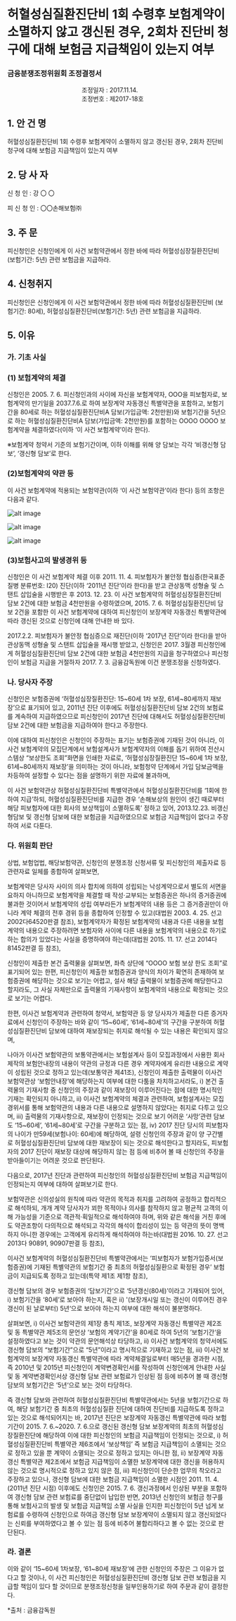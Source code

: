 # 허혈성심질환진단비 1회 수령후 보험계약이 소멸하지 않고 갱신된 경우, 2회차 진단비 청구에 대해 보험금 지급책임이 있는지 여부

### 금융분쟁조정위원회 조정결정서

&nbsp;&nbsp;&nbsp;&nbsp;&nbsp;&nbsp;&nbsp;&nbsp;&nbsp;&nbsp; &nbsp;&nbsp;&nbsp;&nbsp;&nbsp;&nbsp;&nbsp;&nbsp;&nbsp;&nbsp; &nbsp;&nbsp;&nbsp;&nbsp;&nbsp;&nbsp;&nbsp;&nbsp;&nbsp;&nbsp; &nbsp;&nbsp;&nbsp;&nbsp;&nbsp;&nbsp;&nbsp;&nbsp;&nbsp;&nbsp;조정일자 : 2017.11.14.<br>&nbsp;&nbsp;&nbsp;&nbsp;&nbsp;&nbsp;&nbsp;&nbsp;&nbsp;&nbsp; &nbsp;&nbsp;&nbsp;&nbsp;&nbsp;&nbsp;&nbsp;&nbsp;&nbsp;&nbsp; &nbsp;&nbsp;&nbsp;&nbsp;&nbsp;&nbsp;&nbsp;&nbsp;&nbsp;&nbsp; &nbsp;&nbsp;&nbsp;&nbsp;&nbsp;&nbsp;&nbsp;&nbsp;&nbsp;&nbsp;조정번호 : 제2017-18호  

## 1. 안   건   명	
허혈성심질환진단비 1회 수령후 보험계약이 소멸하지 않고 갱신된 경우, 2회차 진단비 청구에 대해 보험금 지급책임이 있는지 여부


## 2. 당 사 자 
신 청 인  :  강  〇  〇 
              
피 신 청 인 :  〇〇손해보험㈜


## 3. 주    문
피신청인은 신청인에게 이 사건 보험약관에서 정한 바에 따라 허혈성심장질환진단비 (보험기간: 5년) 관련 보험금을 지급하라.

## 4. 신청취지
피신청인은 신청인에게 이 사건 보험약관에서 정한 바에 따라 허혈성심질환진단비 (보험기간: 80세), 허혈성심질환진단비(보험기간: 5년) 관련 보험금을 지급하라.


## 5. 이유  
### 가. 기초 사실 
### (1) 보험계약의 체결
신청인은 2005. 7. 6. 피신청인과의 사이에 자신을 보험계약자, OOO을 피보험자로, 보험계약의 만기일을 2037.7.6.로 하여 보장계약 자동갱신 특별약관을 포함하고, 보험기간을 80세로 하는 허혈성심질환진단비A 담보(가입금액: 2천만원)와 보험기간을 5년으로 하는 허혈성심질환진단비A 담보(가입금액: 2천만원)를 포함하는 OOOO OOOO 보험계약을 체결하였다(이하 ‘이 사건 보험계약’이라 한다).

※보험계약 청약서 기준의 보험기간이며, 이하 이해를 위해 양 담보는 각각 ‘비갱신형 담보’, ‘갱신형 담보’로 한다. 

### (2)보험계약의 약관 등

이 사건 보험계약에 적용되는 보험약관(이하 ‘이 사건 보험약관’이라 한다) 등의   조항은 다음과 같다. 

![alt image](https://raw.githubusercontent.com/aijinet/bodoc-claim-contents/master/contents/images/172_1.PNG)

![alt image](https://raw.githubusercontent.com/aijinet/bodoc-claim-contents/master/contents/images/172_2.PNG)

![alt image](https://raw.githubusercontent.com/aijinet/bodoc-claim-contents/master/contents/images/172_3.PNG)


<!--
**[허혈성심질환진단비A 특별약관(갱신계약)]**

**제1조(보상하는 손해)**

[1] 회사는 보험가입증서(보험증권)에 기재된 피보험자가 보험가입증서(보험증권)에 기재된 이 특별약관의 보험기간(이하 “보험기간”이라 합니다)중 최초의 허혈성심질환으로 진단 확정된 경우에는 이 약관에 따라 보상하여 드립니다.
       이 사건 보험계약에 적용되는 보험약관(이하 ‘이 사건 보험약관’이라 한다) 등의   조항은 다음과 같다. 
 
**제3조(허혈성심질환진단비)**
회사는 피보험자가 최초의 허혈성심질환으로 진단확정된 경우 이 특별약관에 따라 아래에 정한 금액을 1회에 한하여 지급하여 드립니다.


구분
보상금액
허혈성심질환진단비
특약 보험가입금액의 100%


**제6조(손해보상후의 계약)**
회사가 3.(허혈성진단비)에서 정한 허혈성심질환진단비를 지급한 경우에는 그 손해보상의 원인이 생긴 때로부터 해당 피보험자에 대한 회사의 보상책임은 소멸됩니다.

<보장계약 자동갱신 특별약관>

**제2조(보장계약의 자동갱신)**
보장계약이 다음 각호의 조건을 충족하고, 보장계약이 만기되는 날로부터 1개월 전까지 회사 또는 계약자중 어느 한쪽으로부터 별도의 의사표시가 없을 때에는 종전의 보장계약(이하「갱신전 보장계약」이라 합니다)이 만기되는 날의 다음날(이하 「갱신일」에 동일한 보장내용으로 갱신되는 것으로 합니다. 
   1. 갱신된 보장계약(이하 「갱신보장계약」이라 합니다) 만기일이 회사가 정한 기간내일 것
   2. 갱신일에 있어서 피보험자의 연령이 회사가 정한 연령의 범위 내일 것
   3. 갱신전 보장계약의 보험료가 정상적으로 납입 완료되었을 것

갱신보장계약의 보험기간은 갱신전 보장계약의 보험기간과 동일한 것으로 합니다.단, 최초로 도래되는 갱신의 경우와 계약자의 요구에 의해 보험기간을 변경할 수 있습니다. 

**제5조(갱신보장계약의 보장개시)** 위 2.(보장특약의 자동갱신)의 규정에 따라 계약이 갱신되는 경우, 갱신보장계약의 보장개시는 갱신일 당일부터 개시됩니다. 

[OOO OOOO 보험 제1장 총칙]

**제1조(총칙)**
[1] 이 보험의 계약기간은 최초 계약성립일로부터 제3조(가입대상자) 1.에서 정한 제2장(장기손해보험)의 피보험자 본인 및 배우자 중 저연령자의 계약연령 80세 계약해당일 전일과 자녀의 계약연령 30세 계약해당일의 전일 중 늦은날 까지의 기간으로 합니다. 

[2] 보험계약자는 위 에서 정한 계약기간 내에서 이 보험의 보통약관 및 특별약관의 보험기간을 정할 수 있으며, 회사는 이를 보험가입증서(보험증권)에 기재하여 드립니다.

[OOO OOOO 보험 제2장 장기손해보험 제1절 보통약관]

**제41조(회사가 제작한 보험안내장의 효력)**
보험설계사 등이 모집과정에서 사용한 회사(각종 점포 및 대리점 포함)제작의 보험안내장(계약의 청약을 권유하기 위하여 만든 서류 등을 말합니다)의 내용이 이 약관의 규정과 다른 경우에는 계약자에게 유리한 내용으로 계약이 성립된 것으로 봅니다.

<상법>

**제644조(보험회사의 객관적 확정의 효과)**
보험계약당시에 보험사고가 이미 발생하였거나 또는 발생할 수 없는 것인 때에는 그 계약은 무효로 한다. 그러나 당사자 쌍방과 피보험자가 이를 알지 못한 때에는 그러하지 아니하다.

-->

### (3)보험사고의 발생경위 등 

신청인은 이 사건 보험계약 체결 이후 2011. 11. 4. 피보험자가 불안정 협심증(한국표준질병 분류번호: I20) 진단(이하 ‘2011년 진단’이라 한다)을 받고 관상동맥 성형술 및 스탠트 삽입술을 시행받은 후 2013. 12. 23. 이 사건 보험계약의 허혈성심장질환진단비 담보 2건에 대한 보험금 4천만원을 수령하였으며, 2015. 7. 6. 허혈성심질환진단비 담보 2건을 포함한 이 사건 보험계약에 대하여 피신청인이 보장계약 자동갱신 특별약관에 따라 갱신된 것으로 신청인에 대해 안내한 바 있다.

2017.2.2. 피보험자가 불안정 협심증으로 재진단(이하 ‘2017년 진단’이라 한다)을 받아 관상동맥 성형술 및 스탠트 삽입술을 재시행 받았고, 신청인은 2017. 3월경 피신청인에게 허혈성심질환진단비 담보 2건에 대한 보험금 4천만원의 지급을 청구하였으나 피신청인이 보험금 지급을 거절하자 2017. 7. 3. 금융감독원에 이건 분쟁조정을 신청하였다.

### 나. 당사자 주장 

신청인은 보험증권에 ‘허혈성심장질환진단: 15~60세 1차 보장, 61세~80세까지 재보장’으로 표기되어 있고, 2011년 진단 이후에도 허혈성심질환진단비 담보 2건의 보험료를 계속하여 지급하였으므로 피신청인이 2017년 진단에 대해서도 허혈성심질환진단비 담보 2건에 대한 보험금을 지급하여야 한다고 주장한다.

이에 대하여 피신청인은 신청인이 주장하는 표기는 보험증권에 기재된 것이 아니라, 이 사건 보험계약의 모집단계에서 보험설계사가 보험계약자의 이해를 돕기 위하여 전산시스템상 “보상한도 조회”화면을 인쇄한 자료로, ‘허혈성심장질환진단 15~60세 1차 보장, 61세~80세까지 재보장’을 의미하는 것이 아니라, 보험청약 단계에서 가입 담보금액을 차등하여 설정할 수 있다는 점을 설명하기 위한 자료에 불과하며,  

이 사건 보험약관상 허혈성심질환진단비 특별약관에서 허혈성심질환진단비를 ‘1회에 한하여 지급’하되, 허혈성심질환진단비를 지급한 경우 ‘손해보상의 원인이 생긴 때로부터 해당 피보험자에 대한 회사의 보상책임이 소멸하도록’ 정하고 있어, 2013.12.23. 비갱신형담보 및 갱신형 담보에 대한 보험금을 지급하였으므로 보험금 지급책임이 없다고 주장하여 서로 다툰다.



### 다. 위원회 판단 

상법, 보험업법, 해당보험약관, 신청인의 분쟁조정 신청서류 및 피신청인의 제출자료 등 관련자료 일체를 종합하여 살펴보면,

보험계약은 당사자 사이의 의사 합치에 의하여 성립되는 낙성계약으로서 별도의 서면을 요하지 아니하므로 보험계약을 체결할 때 작성·교부되는 보험증권은 하나의 증거증권에 불과한 것이어서 보험계약의 성립 여부라든가 보험계약의 내용 등은 그 증거증권만이 아니라 계약 체결의 전후 경위 등을 종합하여 인정할 수 있고(대법원 2003. 4. 25. 선고 2002다64520판결 참조), 보험계약자가 확정된 보험계약의 내용과 다른 내용을 보험계약의 내용으로 주장하려면 보험자와 사이에 다른 내용을 보험계약의 내용으로 하기로 하는 합의가 있었다는 사실을 증명하여야 하는데(대법원 2015. 11. 17. 선고 2014다81452판결 등 참조),

신청인이 제출한 본건 출력물을 살펴보면, 좌측 상단에 “OOOO 보험 보상 한도 조회”로 표기되어 있는 한편, 피신청인이 제출한 보험증권과 양식의 차이가 확연히 존재하여 보험증권에 해당하는 것으로 보기는 어렵고, 설사 해당 출력물이 보험증권에 해당한다고 할지라도, 그 사실 자체만으로 출력물의 기재사항이 보험계약의 내용으로 확정되는 것으로 보기는 어렵다.

한편, 이사건 보험계약과 관련하여 청약서, 보험약관 등 양 당사자가 제출한 다른 증거자료에서 신청인이 주장하는 바와 같이 ‘15~60세’, ‘61세~80세’의 구간을 구분하여 허혈성심질환진단비 담보에 대하여 재보장되는 취지로 해석될 수 있는 내용은 확인되지 않으며, 

나아가 이사건 보험약관의 보통약관에서는 보험설계사 등이 모집과정에서 사용한 회사제작의 보험안내장의 내용이 약관의 규정과 다른 경우 계약자에게 유리한 내용으로 계약이 성립된 것으로 정하고 있는데(보통약관 제41조), 신청인이 제출한 출력물이 이사건 보험약관상 ‘보험안내장’에 해당하는지 여부에 대한 다툼을 차치하고서라도, ⅰ) 본건 출력물의 기재사항 중 신청인의 주장과 같이 재보장이 이루어진다는 점에 대한 명시적인 기재는 확인되지 아니하고, ⅱ) 이사건 보험계약의 체결과 관련하여, 보험설계사는 모집경위서를 통해 보험약관의 내용과 다른 내용으로 설명하지 않았다는 취지로 다투고 있으며, ⅲ) 출력물의 기재사항으로, 재보장이 인정되는 것으로 보기 어려운 ‘사망’관련 담보도 ‘15~60세’, ‘61세~80세’로 구간을 구분하고 있는 점, ⅳ) 2017 진단 당시의 피보험자의 나이가 만59세(보험나이: 60세)에 해당하여, 설령 신청인의 주장과 같이 양 구간별로 허혈성심질환진단비 담보에 대한 재보장이 되는 것으로 해석한다고 할지라도, 피보험자의 2017 진단이 재보장 대상에 해당하지 않는 점 등에 비추어 볼 때 신청인의 주장을 받아들이기는 어려운 것으로 판단된다.

다음으로, 2017년 진단과 관련하여 피신청인의 허혈성심질환진단비 보험금 지급책임이 인정되는지 여부에 대하여 살펴보기로 한다. 

보험약관은 신의성실의 원칙에 따라 약관의 목적과 취지를 고려하여 공정하고  합리적으로 해석하되, 개개 계약 당사자가 꾀한 목적이나 의사를 참작하지 않고 평균적 고객의 이해 가능성을 기준으로 객관적·획일적으로 해석하여야 하며, 위와 같은 해석을 거친 후에도 약관조항이 다의적으로 해석되고 각각의 해석이 합리성이 있는 등 약관의 뜻이 명백하지 아니한 경우에는 고객에게 유리하게 해석하여야 하는바(대법원 2016. 10. 27. 선고 2013다 90891, 90907판결 등 참조),

이사건 보험계약의 허혈성심질환진단비 특별약관에서는 ‘피보험자가 보험가입증서(보험증권)에 기재된 특별약관의 보험기간 중 최초의 허혈성심질환으로 확정된 경우’ 보험금이 지급되도록 정하고 있는데(특약 제1조 제1항 참조),

갱신형 담보의 경우 보험증권의 ‘담보기간’으로 ‘5년갱신(80세)’이라고 기재되어 있어, ⅰ) 보험기간을 ‘80세’로 보아야 하는지, 혹은 ⅱ) '(보장개시일 또는 갱신이 이루어진 경우 갱신이 된 날로부터) 5년‘으로 보아야 하는지 여부에 대한 해석이 불분명하다.

살펴보면, ⅰ) 이사건 보험약관의 제1장 총칙 제1조, 보장계약 자동갱신 특별약관 제2조 및 동 특별약관 제5조의 문언상 ‘보험의 계약기간'을 80세로 하여 5년의 ’보험기간‘을 설정하였다고 보는 것이 약관의 문언해석상 타당하고, ⅱ) 이사건 보험계약의 청약서에도 갱신형 담보의 “보험기간”으로 “5년”이라고 명시적으로 기재하고 있는 점, ⅲ) 이사건 보험계약의 보장계약 자동갱신 특별약관에 따라 계약체결일로부터 매5년을 경과한 시점, 즉 2010년 및 2015년 피신청인이 계약변경확인서를 작성하여 신청인에게 안내한 사실 및 동 계약변경확인서상 갱신형 담보 관련 보험료가 인상된 점 등에 비추어 볼 때 갱신형 담보의 보험기간은 ’5년‘으로 보는 것이 타당하다. 

즉 갱신형 담보와 관련하여 허혈성심질환진단비 특별약관에서는 5년을 보험기간으로 하여, 해당 보험기간 중 최초의 허혈성심질환 진단에 대하여 진단비를 지급하도록 정하고 있는 것으로 해석되어지는 바, 2017년 진단은 보장계약 자동갱신 특별약관에 따라 보험기간이 2015. 7. 6.~2020. 7. 6.으로 갱신된 갱신형 담보 보장계약의 최초의 허혈성심장질환진단에 해당하여 이에 대한 피신청인의 보험금 지급책임이 인정되는 것으로, ⅰ) 허혈성심질환진단비 특별약관 제6조에서 ‘보상책임’ 즉 보험금 지급책임이 소멸되는 것으로 정하고 있을 뿐 계약이 소멸되는 것으로 정하고 있지는 아니한 점, ⅱ) 보장계약 자동갱신 특별약관 제2조에서 보험금 지급책임이 소멸한 보장계약에 대한 갱신을 허용하지 않는 것으로 명시적으로 정하고 있지 않은 점, ⅲ) 피신청인이 단순한 업무의 착오라고 주장하고 있으나, 갱신형 담보에 대한 보험금 지급책임이 소멸한 시점인 2011. 11. 4.(2011년 진단 시점) 이후에도 신청인은 2015. 7. 6. 갱신과정에서 인상된 부분을 포함하여 갱신형 담보 관련 보험료를 중단없이 납입한 반면, 2013년 신청인의 보험금 청구를 통해 보험사고의 발생 및 보험금 지급책임 소멸 사실을 인지한 피신청인이 5년 넘게 보험료를 수령하여 신청인으로 하여금 갱신형 담보 보장계약이 소멸되지 않고 갱신되었다는 신뢰를 부여하였다고 볼 수 있는 점 등에 비추어 불합리하다고 볼 수 없는 것으로 판단된다.

### 라. 결론

이와 같이 ‘15~60세 1차보장, ‘61~80세 재보장’에 관한 신청인의 주장은 그 이유가 없다고 할 것이나, 이 사건 피신청인은 허혈성심질환진단비 갱신형 담보 관련 보험금을 지급할 책임이 있다 할 것이므로 분쟁조정신청을 일부인용하기로 하여 주문과 같이 결정한다.

*출처 : 금융감독원